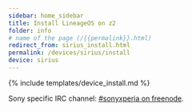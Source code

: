 ```yaml
---
sidebar: home_sidebar
title: Install LineageOS on z2
folder: info
# name of the page (/{{permalink}}.html)
redirect_from: sirius_install.html
permalink: /devices/sirius/install
device: sirius
---
```

{% include templates/device_install.md %}

<p>Sony specific IRC channel: <a href="https://webchat.freenode.net/?channels=freexperia">#sonyxperia on freenode</a>.</p>

